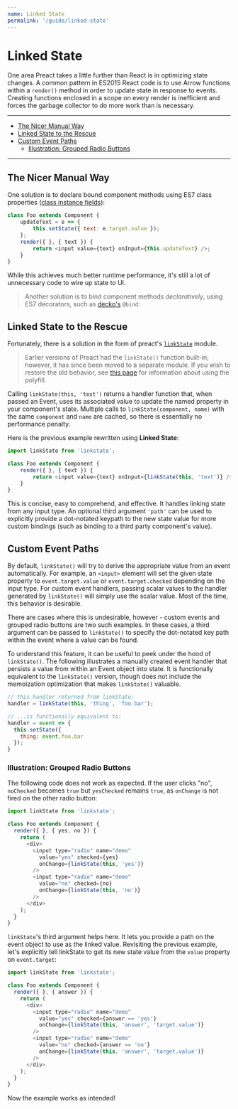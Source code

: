 ```yaml
---
name: Linked State
permalink: '/guide/linked-state'
---
```


# Linked State<!-- omit in toc -->

One area Preact takes a little further than React is in optimizing state changes. A common pattern in ES2015 React code is to use Arrow functions within a `render()` method in order to update state in response to events. Creating functions enclosed in a scope on every render is inefficient and forces the garbage collector to do more work than is necessary.

---

- [The Nicer Manual Way](#the-nicer-manual-way)
- [Linked State to the Rescue](#linked-state-to-the-rescue)
- [Custom Event Paths](#custom-event-paths)
  - [Illustration: Grouped Radio Buttons](#illustration-grouped-radio-buttons)

---

## The Nicer Manual Way

One solution is to declare bound component methods using ES7 class properties ([class instance fields](https://github.com/jeffmo/es-class-fields-and-static-properties)):

```js
class Foo extends Component {
	updateText = e => {
		this.setState({ text: e.target.value });
	};
	render({ }, { text }) {
		return <input value={text} onInput={this.updateText} />;
	}
}
```

While this achieves much better runtime performance, it's still a lot of unnecessary code to wire up state to UI.

> Another solution is to bind component methods _declaratively_, using ES7 decorators, such as [decko's](http://git.io/decko) `@bind`:


## Linked State to the Rescue

Fortunately, there is a solution in the form of preact's [`linkState`](https://github.com/developit/linkstate) module.

> Earlier versions of Preact had the `linkState()` function built-in; however, it has since been moved to a separate module. If you wish to restore the old behavior, see [this page](https://github.com/developit/linkstate#usage) for information about using the polyfill. 

Calling `linkState(this, 'text')` returns a handler function that, when passed an Event, uses its associated value to update the named property in your component's state.  Multiple calls to `linkState(component, name)` with the same `component` and `name` are cached, so there is essentially no performance penalty.

Here is the previous example rewritten using **Linked State**:

```js
import linkState from 'linkstate';

class Foo extends Component {
	render({ }, { text }) {
		return <input value={text} onInput={linkState(this, 'text')} />;
	}
}
```

This is concise, easy to comprehend, and effective. It handles linking state from any input type. An optional third argument `'path'` can be used to explicitly provide a dot-notated keypath to the new state value for more custom bindings (such as binding to a third party component's value).


## Custom Event Paths

By default, `linkState()` will try to derive the appropriate value from an event automatically. For example, an `<input>` element will set the given state property to `event.target.value` or `event.target.checked` depending on the input type. For custom event handlers, passing scalar values to the handler generated by `linkState()` will simply use the scalar value. Most of the time, this behavior is desirable.

There are cases where this is undesirable, however - custom events and grouped radio buttons are two such examples.  In these cases, a third argument can be passed to `linkState()` to specify the dot-notated key path within the event where a value can be found.

To understand this feature, it can be useful to peek under the hood of `linkState()`. The following illustrates a manually created event handler that persists a value from within an Event object into state. It is functionally equivalent to the `linkState()` version, though does not include the memoization optimization that makes `linkState()` valuable.

```js
// this handler returned from linkState:
handler = linkState(this, 'thing', 'foo.bar');

// ...is functionally equivalent to:
handler = event => {
  this.setState({
    thing: event.foo.bar
  });
}
```


### Illustration: Grouped Radio Buttons

The following code does not work as expected. If the user clicks "no", `noChecked` becomes `true` but `yesChecked` remains `true`, as `onChange` is not fired on the other radio button:

```js
import linkState from 'linkstate';

class Foo extends Component {
  render({ }, { yes, no }) {
    return (
      <div>
        <input type="radio" name="demo"
          value="yes" checked={yes}
          onChange={linkState(this, 'yes')}
        />
        <input type="radio" name="demo"
          value="no" checked={no}
          onChange={linkState(this, 'no')}
        />
      </div>
    );
  }
}
```


`linkState`'s third argument helps here. It lets you provide a path on the event object to use as the linked value. Revisiting the previous example, let's explicitly tell linkState to get its new state value from the `value` property on `event.target`:

```js
import linkState from 'linkstate';

class Foo extends Component {
  render({ }, { answer }) {
    return (
      <div>
        <input type="radio" name="demo"
          value="yes" checked={answer == 'yes'}
          onChange={linkState(this, 'answer', 'target.value')}
        />
        <input type="radio" name="demo"
          value="no" checked={answer == 'no'}
          onChange={linkState(this, 'answer', 'target.value')}
        />
      </div>
    );
  }
}
```

Now the example works as intended!
